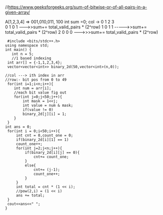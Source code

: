 //https://www.geeksforgeeks.org/sum-of-bitwise-or-of-all-pairs-in-a-given-array/

A[1,2,3,4] => 001,010,011, 100
int sum =0;
col -> 0  1   2   3   
  0       1   0   1   --->>sum+= total_valid_pairs * (2^row)
  1       0   1   1   ----->>sum+= total_valid_pairs * (2^row)
  2       0   0   0  --->>>sum+= total_valid_pairs * (2^row)
  
  
 ``` 
  #include <bits/stdc++.h>
using namespace std;
int main() {
    int n = 5;
    //1 based indexing
  int arr[] = {-1,1,2,3,4};
  vector<vector<int>> binary_2d(50,vector<int>(n,0));

//col ---> ith index in arr
//row:- bit pos from 0 to 49
  for(int i=1;i<n;i++){
     int num = arr[i];
     //each bit value fig out 
     for(int j=0;j<50;j++){
         int mask = 1<<j;
         int value = num & mask;
         if(value != 0)
         binary_2d[j][i] = 1;
     }
  }
int ans = 0;
  for(int i = 0;i<50;i++){
      int cnt = 0,count_one = 0;
      if(binary_2d[i][1] == 1)
      count_one++;
      for(int j=2;j<n;j++){
          if(binary_2d[i][j] == 0){
              cnt+= count_one;
          }
          else{
              cnt+= (j-1);
              count_one++;
          }
      }
      int total = cnt * (1 << i);
      //pow(2,i) = (1 << i)
      ans += total;
  }
  cout<<ans<<" ";
}
